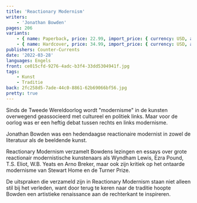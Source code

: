 ```yaml
---
title: 'Reactionary Modernism'
writers:
    - 'Jonathan Bowden'
pages: 206
variants:
    - { name: Paperback, price: 22.99, import_price: { currency: USD, amount: 16.0 }, isbn: 978-1-642641-66-0, size: { height: 229, width: 153, depth: 12 }, supplier: 'Ex Libris' }
    - { name: Hardcover, price: 34.99, import_price: { currency: USD, amount: 28.0 }, isbn: 978-1-642641-67-7, size: { height: 229, width: 153, depth: 16 }, supplier: 'Ex Libris' }
publishers: Counter-Currents
date: '2022-03-28'
languages: Engels
front: ce015cfd-9276-4adc-b3f4-33dd5304941f.jpg
tags:
    - Kunst
    - Traditie
back: 2fc258d5-7ade-44c0-8861-62b69066bf56.jpg
pretty: true
---
```


Sinds de Tweede Wereldoorlog wordt "modernisme" in de kunsten overwegend geassocieerd met cultureel en politiek links. Maar voor de oorlog was er een heftig debat tussen rechts en links modernisme.

Jonathan Bowden was een hedendaagse reactionaire modernist in zowel de literatuur als de beeldende kunst.

Reactionary Modernism verzamelt Bowdens lezingen en essays over grote reactionair modernistische kunstenaars als Wyndham Lewis, Ezra Pound, T.S. Eliot, W.B. Yeats en Arno Breker, maar ook zijn kritiek op het ontaarde modernisme van Stewart Home en de Turner Prize.

De uitspraken die verzameld zijn in Reactionary Modernism staan niet alleen stil bij het verleden, want door terug te keren naar de traditie hoopte Bowden een artistieke renaissance aan de rechterkant te inspireren.
